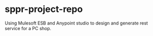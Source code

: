 # sppr-project-repo
Using Mulesoft ESB and Anypoint studio to design and generate rest service for a PC shop.
